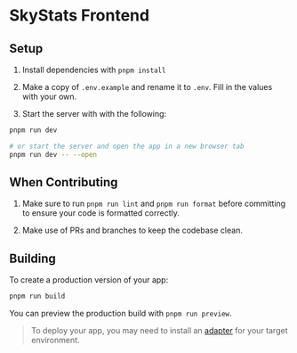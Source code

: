 # SkyStats Frontend

## Setup

1. Install dependencies with `pnpm install`

2. Make a copy of `.env.example` and rename it to `.env`. Fill in the values with your own.

3. Start the server with with the following:

```bash
pnpm run dev

# or start the server and open the app in a new browser tab
pnpm run dev -- --open
```

## When Contributing

1. Make sure to run `pnpm run lint` and `pnpm run format` before committing to ensure your code is formatted correctly.

2. Make use of PRs and branches to keep the codebase clean.

## Building

To create a production version of your app:

```bash
pnpm run build
```

You can preview the production build with `pnpm run preview`.

> To deploy your app, you may need to install an [adapter](https://kit.svelte.dev/docs/adapters) for your target environment.
